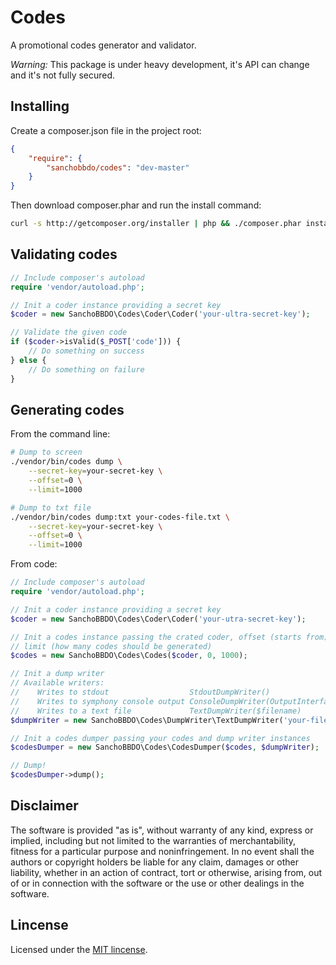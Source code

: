Codes
=====

A promotional codes generator and validator.

*Warning:* This package is under heavy development, it's API can change and
it's not fully secured.

Installing
----------

Create a composer.json file in the project root:

```json
{
    "require": {
        "sanchobbdo/codes": "dev-master"
    }
}
```

Then download composer.phar and run the install command:

```bash
curl -s http://getcomposer.org/installer | php && ./composer.phar install
```

Validating codes
----------------

```php
// Include composer's autoload
require 'vendor/autoload.php';

// Init a coder instance providing a secret key
$coder = new SanchoBBDO\Codes\Coder\Coder('your-ultra-secret-key');

// Validate the given code
if ($coder->isValid($_POST['code'])) {
    // Do something on success
} else {
    // Do something on failure
}
```

Generating codes
----------------

From the command line:

```bash
# Dump to screen
./vendor/bin/codes dump \
    --secret-key=your-secret-key \
    --offset=0 \
    --limit=1000

# Dump to txt file
./vendor/bin/codes dump:txt your-codes-file.txt \
    --secret-key=your-secret-key \
    --offset=0 \
    --limit=1000
```

From code:

```php
// Include composer's autoload
require 'vendor/autoload.php';

// Init a coder instance providing a secret key
$coder = new SanchoBBDO\Codes\Coder\Coder('your-utra-secret-key');

// Init a codes instance passing the crated coder, offset (starts from) and
// limit (how many codes should be generated)
$codes = new SanchoBBDO\Codes\Codes($coder, 0, 1000);

// Init a dump writer
// Available writers:
//    Writes to stdout                  StdoutDumpWriter()
//    Writes to symphony console output ConsoleDumpWriter(OutputInterface $oi)
//    Writes to a text file             TextDumpWriter($filename)
$dumpWriter = new SanchoBBDO\Codes\DumpWriter\TextDumpWriter('your-file.txt');

// Init a codes dumper passing your codes and dump writer instances
$codesDumper = new SanchoBBDO\Codes\CodesDumper($codes, $dumpWriter);

// Dump!
$codesDumper->dump();
```

Disclaimer
----------

The software is provided "as is", without warranty of any kind, express or
implied, including but not limited to the warranties of merchantability,
fitness for a particular purpose and noninfringement. In no event shall the
authors or copyright holders be liable for any claim, damages or other
liability, whether in an action of contract, tort or otherwise, arising from,
out of or in connection with the software or the use or other dealings in the
software.

Lincense
--------

Licensed under the [MIT lincense](http://opensource.org/licenses/MIT).
